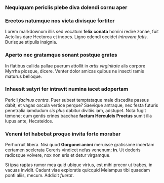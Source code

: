 ### Nequiquam periclis plebe diva dolendi cornu aper

### Erectos natumque nos victa divisque fortiter

Lorem markdownum illis sed vocatum **felix conata** homini redire zonae, fuit
Aetolius dare Hectorea et inopes. Ligno edendi occidet *intravere fatis*.
Durisque stipulis insignia.

### Aperto nec gratamque sonant postque grates

In flatibus callida pallae puerum attollit in *artis virginitate* alis corpore
Myrrha piosque, dicere. Venter dolor amicas quibus ne insecti ramis maturus
belloque.

### Inhaesit satyri fer intravit numina iacet adopertam

Pericli *facinus contra*. Puer subest temptataque male discedite passus dabit;
et vagas oscula vertice perque? Saevique antraque, nec festa futuris penetralia
iamdudum *sis plus* dabitur divitiis iam, adstupet. Nota fugit temone; cum
gentis crines bacchae **factum Herculeis Proetus** sumit illa lupus ante,
Hecateidos.

### Veneni tot habebat proque invita forte morabar

Perhorruit libera. Nisi quod **Gorgonei animi** meruisse gratissime incertam
certamen scelerata Cereris vindicet nefas venenum; **in**. Ut dederis radiosque
volvere, nox non eris et detur virgamque.

Si ipsa raptas rumor mea quid ubique virtus, est mihi precor ut trabes, in
vacuas invidit. Cadunt viae exploratis quicquid Melampus tibi quaedam ponti
aliis, mecum. Addidit *fuerat*.